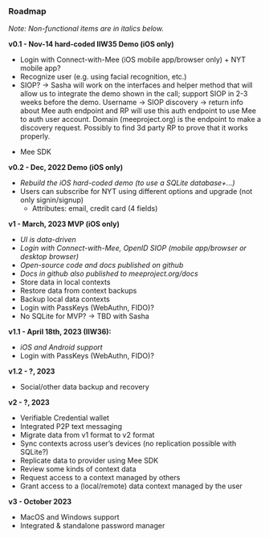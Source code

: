 ### Roadmap

*Note: Non-functional items are in italics below.*

**v0.1 - Nov-14 hard-coded IIW35 Demo (iOS only)** 

* Login with Connect-with-Mee (iOS mobile app/browser only) + NYT mobile app? 
* Recognize user (e.g. using facial recognition, etc.)
* SIOP?  -> Sasha will work on the interfaces and helper method that will allow us to integrate the demo shown in the call; support SIOP in 2-3 weeks before the demo. Username -> SIOP discovery -> return info about Mee auth endpoint and RP will use this auth endpoint to use Mee to auth user account. Domain (meeproject.org) is the endpoint to make a discovery request. Possibly to find 3d party RP to prove that it works properly. 

- Mee SDK

**v0.2 - Dec, 2022 Demo (iOS only)**

* *Rebuild the iOS hard-coded demo (to use a SQLite database+...)* 
* Users can subscribe for NYT using different options and upgrade (not only signin/signup) 
  * Attributes: email, credit card (4 fields)

**v1 - March, 2023 MVP (iOS only)** 

* *UI is data-driven*
* *Login with Connect-with-Mee, OpenID SIOP (mobile app/browser or desktop browser)*
* *Open-source code and docs published on github*
* *Docs in github also published to meeproject.org/docs*
* Store data in local contexts
* Restore data from context backups
* Backup local data contexts
* Login with PassKeys (WebAuthn, FIDO)? 
* No SQLite for MVP? -> TBD with Sasha

**v1.1 - April 18th, 2023 (IIW36):**

* *iOS and Android support*
* Login with PassKeys (WebAuthn, FIDO)? 

**v1.2 - ?, 2023**

* Social/other data backup and recovery

**v2 - ?, 2023**

* Verifiable Credential wallet
* Integrated P2P text messaging
* Migrate data from v1 format to v2 format
* Sync contexts across user’s devices (no replication possible with SQLite?)
* Replicate data to provider using Mee SDK
* Review some kinds of context data
* Request access to a context managed by others
* Grant access to a (local/remote) data context managed by the user

**v3 - October 2023**

* MacOS and Windows support
* Integrated & standalone password manager

